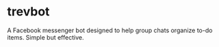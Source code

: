 # trevbot
A Facebook messenger bot designed to help group chats organize to-do items. Simple but effective.

